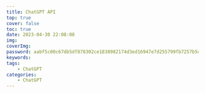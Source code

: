 ```yaml
---
title: ChatGPT API
top: true
cover: false
toc: true
date: 2023-04-30 22:08:08
img:
coverImg:
password: aabf5c00c67db5df878302ce1838982174d3ed16947e7d255799fb7257b5dddb
keywords: 
tags:
    - ChatGPT
categories:
    - ChatGPT
---
```

